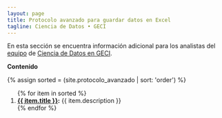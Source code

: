 ```yaml
---
layout: page
title: Protocolo avanzado para guardar datos en Excel
tagline: Ciencia de Datos • GECI
---
```


En esta sección se encuentra información adicional para los analistas del [equipo](https://github.com/orgs/IslasGECI/people) de [Ciencia de Datos en GECI](https://islasgeci.github.io).

**Contenido**

{% assign sorted = (site.protocolo_avanzado | sort: 'order') %}
<ol>
  {% for item in sorted %}
    <li>
      <b><a href="{{ item.url }}">{{ item.title }}</a>:</b>
      {{ item.description }}
    </li>
  {% endfor %}
</ol>
